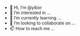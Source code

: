 - 👋 Hi, I’m @yibor
- 👀 I’m interested in ...
- 🌱 I’m currently learning ...
- 💞️ I’m looking to collaborate on ...
- 📫 How to reach me ...

<!---
yibor/yibor is a ✨ special ✨ repository because its `README.md` (this file) appears on your GitHub profile.
You can click the Preview link to take a look at your changes.
--->
